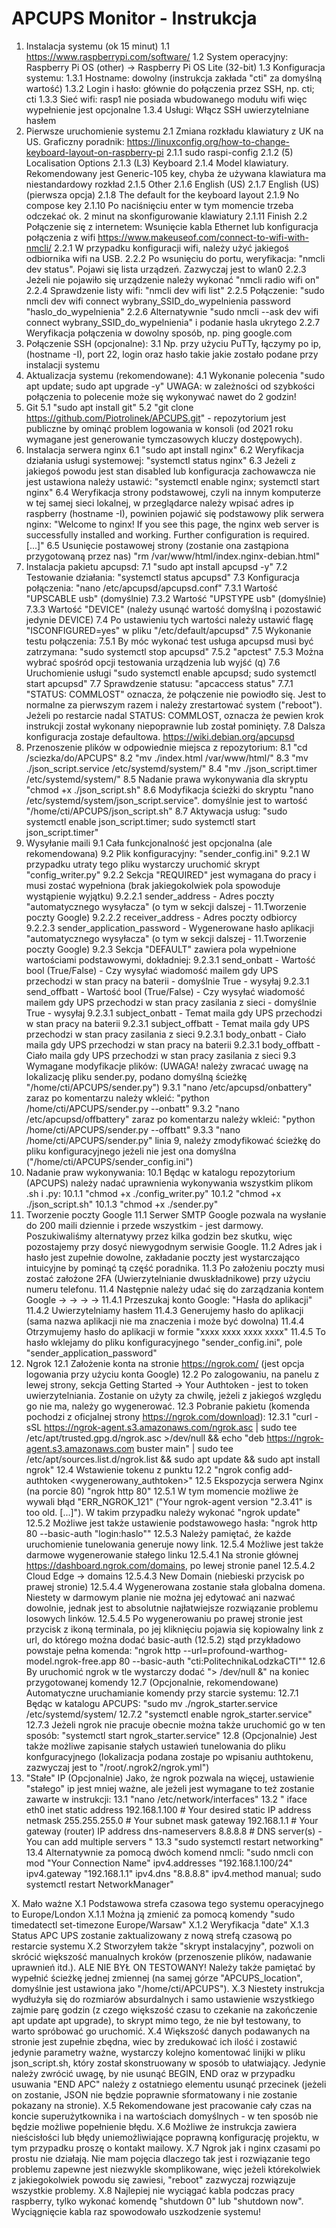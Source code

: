 # APCUPS Monitor - Instrukcja
1. Instalacja systemu (ok 15 minut)
    1.1 https://www.raspberrypi.com/software/
    1.2 System operacyjny: Raspberry Pi OS (other) -> Raspberry Pi OS Lite (32-bit)
    1.3 Konfiguracja systemu:
        1.3.1 Hostname: dowolny (instrukcja zakłada "cti" za domyślną wartość)
        1.3.2 Login i hasło: głównie do połączenia przez SSH, np. cti; cti
        1.3.3 Sieć wifi: rasp1 nie posiada wbudowanego modułu wifi więc wypełnienie jest opcjonalne
        1.3.4 Usługi: Włącz SSH uwierzytelniane hasłem
3. Pierwsze uruchomienie systemu
	2.1 Zmiana rozkładu klawiatury z UK na US. Graficzny poradnik: https://linuxconfig.org/how-to-change-keyboard-layout-on-raspberry-pi
		2.1.1 sudo raspi-config
		2.1.2 (5) Localisation Options
		2.1.3 (L3) Keyboard
		2.1.4 Model klawiatury. Rekomendowany jest Generic-105 key, chyba że używana klawiatura ma niestandardowy rozkład
		2.1.5 Other
		2.1.6 English (US)
		2.1.7 English (US) (pierwsza opcja)
		2.1.8 The default for the keyboard layout
		2.1.9 No compose key
		2.1.10 Po naciśnięciu enter w tym momencie trzeba odczekać ok. 2 minut na skonfigurowanie klawiatury
		2.1.11 Finish
	2.2 Połączenie się z internetem: Wsunięcie kabla Ethernet lub konfiguracja połączenia z wifi https://www.makeuseof.com/connect-to-wifi-with-nmcli/
		2.2.1 W przypadku konfiguracji wifi, należy użyć jakiegoś odbiornika wifi na USB.
		2.2.2 Po wsunięciu do portu, weryfikacja: "nmcli dev status". Pojawi się lista urządzeń. Zazwyczaj jest to wlan0
		2.2.3 Jeżeli nie pojawiło się urządzenie należy wykonać "nmcli radio wifi on"
		2.2.4 Sprawdzenie listy wifi: "nmcli dev wifi list" 
		2.2.5 Połączenie: "sudo nmcli dev wifi connect wybrany_SSID_do_wypelnienia password "haslo_do_wypelnienia"
		2.2.6 Alternatywnie "sudo nmcli --ask dev wifi connect wybrany_SSID_do_wypelnienia" i podanie hasla ukrytego
		2.2.7 Weryfikacja połączenia w dowolny sposób, np. ping google.com
4. Połączenie SSH (opcjonalne):
	3.1 Np. przy użyciu PuTTy, łączymy po ip, (hostname -I), port 22, login oraz hasło takie jakie zostało podane przy instalacji systemu
5. Aktualizacja systemu (rekomendowane):
	4.1 Wykonanie polecenia "sudo apt update; sudo apt upgrade -y" UWAGA: w zależności od szybkości połączenia to polecenie może się wykonywać nawet do 2 godzin!
6. Git
	5.1 "sudo apt install git"
	5.2 "git clone https://github.com/Piotrolinek/APCUPS.git" - repozytorium jest publiczne by ominąć problem logowania w konsoli (od 2021 roku wymagane jest generowanie tymczasowych kluczy dostępowych).
7. Instalacja serwera nginx
	6.1 "sudo apt install nginx"
	6.2 Weryfikacja działania usługi systemowej: "systemctl status nginx"
	6.3 Jeżeli z jakiegoś powodu jest stan disabled lub konfiguracja zachowawcza nie jest ustawiona należy ustawić: "systemctl enable nginx; systemctl start nginx"
	6.4 Weryfikacja strony podstawowej, czyli na innym komputerze w tej samej sieci lokalnej, w przeglądarce należy wpisać adres ip raspberry (hostname -I), powinien pojawić się podstawowy plik serwera nginx: "Welcome to nginx! If you see this page, the nginx web server is successfully installed and working. Further configuration is required. [...]"
	6.5 Usunięcie postawowej strony (zostanie ona zastąpiona przygotowaną przez nas) "rm /var/www/html/index.nginx-debian.html"
8. Instalacja pakietu apcupsd:
	7.1 "sudo apt install apcupsd -y"
	7.2 Testowanie działania: "systemctl status apcupsd"
	7.3 Konfiguracja połączenia: "nano /etc/apcupsd/apcupsd.conf"
		7.3.1 Wartość "UPSCABLE usb" (domyślnie)
		7.3.2 Wartość "UPSTYPE usb" (domyślnie)
		7.3.3 Wartość "DEVICE" (należy usunąć wartość domyślną i pozostawić jedynie DEVICE)
	7.4 Po ustawieniu tych wartości należy ustawić flagę "ISCONFIGURED=yes" w pliku "/etc/default/apcupsd"
	7.5 Wykonanie testu połączenia: 
		7.5.1 By móc wykonać test usługa apcupsd musi być zatrzymana: "sudo systemctl stop apcupsd"
		7.5.2 "apctest"
		7.5.3 Można wybrać spośród opcji testowania urządzenia lub wyjść (q)
	7.6 Uruchomienie usługi "sudo systemctl enable apcupsd; sudo systemctl start apcupsd"
	7.7 Sprawdzenie statusu: "apcaccess status"
		7.7.1 "STATUS: COMMLOST" oznacza, że połączenie nie powiodło się. Jest to normalne za pierwszym razem i należy zrestartować system ("reboot"). Jeżeli po restarcie nadal STATUS: COMMLOST, oznacza że pewien krok instrukcji został wykonany niepoprawnie lub został pominięty. 
	7.8 Dalsza konfiguracja zostaje defaultowa. https://wiki.debian.org/apcupsd
9. Przenoszenie plików w odpowiednie miejsca z repozytorium:
	8.1 "cd /sciezka/do/APCUPS"
	8.2 "mv ./index.html /var/www/html/"
	8.3 "mv ./json_script.service /etc/systemd/system/"
	8.4 "mv ./json_script.timer  /etc/systemd/system/"
	8.5 Nadanie prawa wykonywania dla skryptu "chmod +x ./json_script.sh"
	8.6 Modyfikacja ścieżki do skryptu "nano /etc/systemd/system/json_script.service". domyślnie jest to wartość "/home/cti/APCUPS/json_script.sh"
	8.7 Aktywacja usług: "sudo systemctl enable json_script.timer; sudo systemctl start json_script.timer"
10. Wysyłanie maili
	9.1 Cała funkcjonalność jest opcjonalna (ale rekomendowana)
	9.2 Plik konfiguracyjny: "sender_config.ini"
		9.2.1 W przypadku utraty tego pliku wystarczy uruchomić skrypt "config_writer.py"
		9.2.2 Sekcja "REQUIRED" jest wymagana do pracy i musi zostać wypełniona (brak jakiegokolwiek pola spowoduje wystąpienie wyjątku)
			9.2.2.1 sender_address - Adres poczty "automatycznego wysyłacza" (o tym w sekcji dalszej - 11.Tworzenie poczty Google)
			9.2.2.2 receiver_address - Adres poczty odbiorcy
			9.2.2.3 sender_application_password - Wygenerowane hasło aplikacji "automatycznego wysyłacza" (o tym w sekcji dalszej - 11.Tworzenie poczty Google)
		9.2.3 Sekcja "DEFAULT" zawiera pola wypełnione wartościami podstawowymi, dokładniej:
			9.2.3.1 send_onbatt - Wartość bool (True/False) - Czy wysyłać wiadomość mailem gdy UPS przechodzi w stan pracy na baterii - domyślnie True - wysyłaj
			9.2.3.1 send_offbatt - Wartość bool (True/False) - Czy wysyłać wiadomość mailem gdy UPS przechodzi w stan pracy zasilania z sieci - domyślnie True - wysyłaj
			9.2.3.1 subject_onbatt - Temat maila gdy UPS przechodzi w stan pracy na baterii
			9.2.3.1 subject_offbatt - Temat maila gdy UPS przechodzi w stan pracy zasilania z sieci
			9.2.3.1 body_onbatt - Ciało maila gdy UPS przechodzi w stan pracy na baterii
			9.2.3.1 body_offbatt - Ciało maila gdy UPS przechodzi w stan pracy zasilania z sieci
	9.3 Wymagane modyfikacje plików: (UWAGA! należy zwracać uwagę na lokalizację pliku sender.py, podano domyślną ścieżkę "/home/cti/APCUPS/sender.py")
		9.3.1 "nano /etc/apcupsd/onbattery" zaraz po komentarzu należy wkleić: "python /home/cti/APCUPS/sender.py --onbatt"
		9.3.2 "nano /etc/apcupsd/offbattery" zaraz po komentarzu należy wkleić: "python /home/cti/APCUPS/sender.py --offbatt"
		9.3.3 "nano /home/cti/APCUPS/sender.py" linia 9, należy zmodyfikować ścieżkę do pliku konfiguracyjnego jeżeli nie jest ona domyślna ("/home/cti/APCUPS/sender_config.ini")
11. Nadanie praw wykonywania:
	10.1 Będąc w katalogu repozytorium (APCUPS) należy nadać uprawnienia wykonywania wszystkim plikom .sh i .py:
		10.1.1 "chmod +x ./config_writer.py"
		10.1.2 "chmod +x ./json_script.sh"
		10.1.3 "chmod +x ./sender.py"
12. Tworzenie poczty Google
	11.1 Serwer SMTP Google pozwala na wysłanie do 200 maili dziennie i przede wszystkim - jest darmowy. Poszukiwaliśmy alternatywy przez kilka godzin bez skutku, więc pozostajemy przy dosyć niewygodnym serwisie Google.
	11.2 Adres jak i hasło jest zupełnie dowolne, zakładanie poczty jest wystarczająco intuicyjne by pominąć tą część poradnika.
	11.3 Po założeniu poczty musi zostać założone 2FA (Uwierzytelnianie dwuskładnikowe) przy użyciu numeru telefonu.
	11.4 Następnie należy udać się do zarządzania kontem Google ->  ->  ->  -> 
		11.4.1 Przeszukaj konto Google: "Hasła do aplikacji"
		11.4.2 Uwierzytelniamy hasłem
		11.4.3 Generujemy hasło do aplikacji (sama nazwa aplikacji nie ma znaczenia i może być dowolna)
		11.4.4 Otrzymujemy hasło do aplikacji w formie "xxxx xxxx xxxx xxxx"
		11.4.5 To hasło wklejamy do pliku konfiguracyjnego "sender_config.ini", pole "sender_application_password"
13. Ngrok
	12.1 Założenie konta na stronie https://ngrok.com/ (jest opcja logowania przy użyciu konta Google)
	12.2 Po zalogowaniu, na panelu z lewej strony, sekcja Getting Started -> Your Authtoken - jest to token uwierzytelniania. Zostanie on użyty za chwilę, jeżeli z jakiegoś względu go nie ma, należy go wygenerować.
	12.3 Pobranie pakietu (komenda pochodzi z oficjalnej strony https://ngrok.com/download):
		12.3.1 "curl -sSL https://ngrok-agent.s3.amazonaws.com/ngrok.asc | sudo tee /etc/apt/trusted.gpg.d/ngrok.asc >/dev/null && echo "deb https://ngrok-agent.s3.amazonaws.com buster main" | sudo tee /etc/apt/sources.list.d/ngrok.list && sudo apt update && sudo apt install ngrok"
	12.4 Wstawienie tokenu z punktu 12.2 "ngrok config add-authtoken <wygenerowany_authtoken>"
	12.5 Ekspozycja serwera Nginx (na porcie 80) "ngrok http 80"
		12.5.1 W tym momencie możliwe że wywali błąd "ERR_NGROK_121" ("Your ngrok-agent version "2.3.41" is too old. [...]"). W takim przypadku należy wykonać "ngrok update"
		12.5.2 Możliwe jest także ustawienie podstawowego hasła: "ngrok http 80 --basic-auth "login:haslo""
		12.5.3 Należy pamiętać, że każde uruchomienie tunelowania generuje nowy link.
		12.5.4 Możliwe jest także darmowe wygenerowanie stałego linku
			12.5.4.1 Na stronie głównej https://dashboard.ngrok.com/domains, po lewej stronie panel
			12.5.4.2 Cloud Edge -> domains
			12.5.4.3 New Domain (niebieski przycisk po prawej stronie)
			12.5.4.4 Wygenerowana zostanie stała globalna domena. Niestety w darmowym planie nie można jej edytować ani nazwać dowolnie, jednak jest to absolutnie najłatwiejsze rozwiązanie problemu losowych linków.
			12.5.4.5 Po wygenerowaniu po prawej stronie jest przycisk z ikoną terminala, po jej kliknięciu pojawia się kopiowalny link z url, do którego można dodać basic-auth (12.5.2) stąd przykładowo powstaje pełna komenda: "ngrok http --url=profound-warthog-model.ngrok-free.app 80 --basic-auth "cti:PolitechnikaLodzkaCTI""
	12.6 By uruchomić ngrok w tle wystarczy dodać "> /dev/null &" na koniec przygotowanej komendy
	12.7 (Opcjonalnie, rekomendowane) Automatyczne uruchamianie komendy przy starcie systemu:
		12.7.1 Będąc w katalogu APCUPS: "sudo mv ./ngrok_starter.service /etc/systemd/system/ 
		12.7.2 "systemctl enable ngrok_starter.service"
		12.7.3 Jeżeli ngrok nie pracuje obecnie można także uruchomić go w ten sposób: "systemctl start ngrok_starter.service"
	12.8 (Opcjonalnie) Jest także możliwe zapisanie stałych ustawień tunelowania do pliku konfguracyjnego (lokalizacja podana zostaje po wpisaniu authtokenu, zazwyczaj jest to "/root/.ngrok2/ngrok.yml")
14. "Stałe" IP (Opcjonalnie) Jako, że ngrok pozwala na więcej, ustawienie "stałego" ip jest mniej ważne, ale jeżeli jest wymagane to też zostanie zawarte w instrukcji:
	13.1 "nano /etc/network/interfaces"
	13.2 "
		iface eth0 inet static
		address 192.168.1.100        # Your desired static IP address
		netmask 255.255.255.0        # Your subnet mask
		gateway 192.168.1.1          # Your gateway (router) IP address
		dns-nameservers 8.8.8.8      # DNS server(s) - You can add multiple servers
		"
	13.3 "sudo systemctl restart networking"
	13.4 Alternatywnie za pomocą dwóch komend nmcli: "sudo nmcli con mod "Your Connection Name" ipv4.addresses "192.168.1.100/24" ipv4.gateway "192.168.1.1" ipv4.dns "8.8.8.8" ipv4.method manual; sudo systemctl restart NetworkManager"


X. Mało ważne
	X.1 Podstawowa strefa czasowa tego systemu operacyjnego to Europe/London
		X.1.1 Można ją zmienić za pomocą komendy "sudo timedatectl set-timezone Europe/Warsaw"
		X.1.2 Weryfikacja "date"
		X.1.3 Status APC UPS zostanie zaktualizowany z nową strefą czasową po restarcie systemu
	X.2 Stworzyłem także "skrypt instalacyjny", pozwoli on skrócić większość manualnych kroków (przenoszenie plików, nadawanie uprawnień itd.). ALE NIE BYŁ ON TESTOWANY! Należy także pamiętać by wypełnić ścieżkę jednej zmiennej (na samej górze "APCUPS_location", domyślnie jest ustawiona jako "/home/cti/APCUPS").
	X.3 Niestety instrukcja wydłużyła się do rozmiarów absurdalnych i samo ustawienie wszystkiego zajmie parę godzin (z czego większość czasu to czekanie na zakończenie apt update apt upgrade), to skrypt mimo tego, że nie był testowany, to warto spróbować go uruchomić. 
	X.4 Większość danych podawanych na stronie jest zupełnie zbędna, wiec by zredukować ich ilość i zostawić jedynie parametry ważne, wystarczy kolejno komentować linijki w pliku json_script.sh, który został skonstruowany w sposób to ułatwiający. Jedynie należy zwrócić uwagę, by nie usunąć BEGIN, END oraz w przypadku usuwania "END APC" należy z ostatniego elementu usunąć przecinek (jeżeli on zostanie, JSON nie będzie poprawnie sformatowany i nie zostanie pokazany na stronie).
	X.5 Rekomendowane jest pracowanie cały czas na koncie superużytkownika i na wartościach domyślnych - w ten sposób nie będzie możliwe popełnienie błędu.
	X.6 Możliwe że instrukcja zawiera nieścisłości lub błędy uniemożliwiające poprawną konfigurację projektu, w tym przypadku proszę o kontakt mailowy.
	X.7 Ngrok jak i nginx czasami po prostu nie działają. Nie mam pojęcia dlaczego tak jest i rozwiązanie tego problemu zapewne jest niezwykle skomplikowane, więc jeżeli którekolwiek z jakiegokolwiek powodu się zawiesi, "reboot" zazwyczaj rozwiązuje wszystkie problemy.
	X.8 Najlepiej nie wyciągać kabla podczas pracy raspberry, tylko wykonać komendę "shutdown 0" lub "shutdown now". Wyciągnięcie kabla raz spowodowało uszkodzenie systemu!
